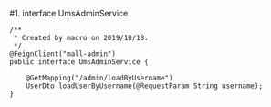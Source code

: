 #1. interface UmsAdminService

```
/**
 * Created by macro on 2019/10/18.
 */
@FeignClient("mall-admin")
public interface UmsAdminService {

    @GetMapping("/admin/loadByUsername")
    UserDto loadUserByUsername(@RequestParam String username);
}

```